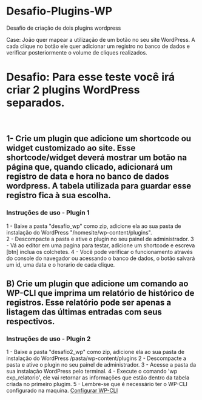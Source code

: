 # Desafio-Plugins-WP
Desafio de criação de dois plugins wordpress

Case: João quer mapear a utilização de um botão no seu site WordPress. A cada clique no botão ele quer adicionar um registro no banco de dados e verificar posteriormente o volume de cliques realizados.

# Desafio: Para esse teste você irá criar 2 plugins WordPress separados.
&nbsp;
&nbsp;

## 1- Crie um plugin que adicione um shortcode ou widget customizado ao site. Esse shortcode/widget deverá mostrar um botão na página que, quando clicado, adicionará um registro de data e hora no banco de dados wordpress. A tabela utilizada para guardar esse registro fica à sua escolha.

### Instruções  de uso - Plugin 1  
  1 - Baixe a pasta "desafio_wp" como zip, adicione ela ao sua pasta de instalação do WordPress "/nomesite/wp-content/plugins".  
  2 - Descompacte a pasta e ative o plugin no seu painel de administrador.
  3 - Vá ao editor em uma pagina para testar, adicione um shortcode e escreva [btn] inclua os colchetes. 
  4 - Você pode verificar o funcionamento através do console do navegador ou acessando o banco de dados, o botão salvará um id, uma data e o horario de cada clique.
 
## B) Crie um plugin que adicione um comando ao WP-CLI que imprima um relatório de histórico de registros. Esse relatório pode ser apenas a listagem das últimas entradas com seus respectivos.

### Instruções  de uso -  Plugin 2 
  1 - Baixe a pasta "desafio2_wp" como zip, adicione ela ao sua pasta de instalação do WordPress /pasta/wp-content/plugins 
  2 - Descompacte a pasta e ative o plugin no seu painel de administrador.
  3 - Acesse a pasta da sua instalação WordPress pelo terminal.
  4 - Execute o comando 'wp exp_relatorio', ele vai retornar as informações que estão dentro da tabela criada no primeiro plugim.
  5 - Lembre-se que é necessário ter o WP-CLI configurado na maquina. 	[Configurar WP-CLI](https://forma.hastedesign.com.br/wordpress/wp-cli-ganhe-tempo-com-linha-de-comando-do-wordpress/)
